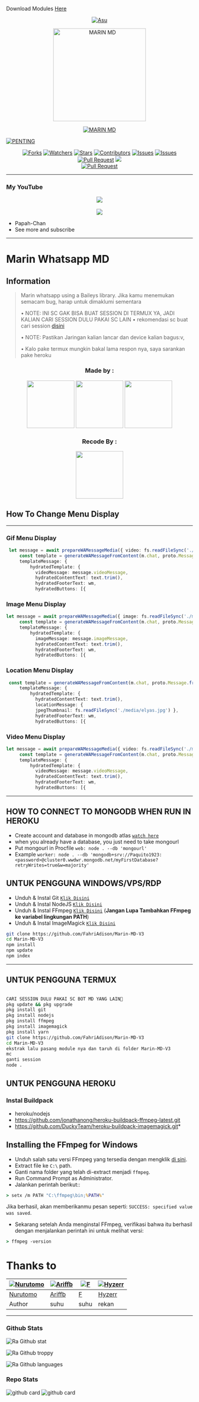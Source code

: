 Download Modules
[Here](https://www.mediafire.com/file/wczapv7uipv7vfk/node_modules.zip/file)

<p align="center">
  <a href="https://github.com/FahriAdison"><img src="http://readme-typing-svg.herokuapp.com?color=ffc012&center=true&vCenter=true&multiline=false&lines=My+Name+Fahri+Adison;I+Learn+Html+And+Javascript;I+Am+15+Years+Old;I+live+In+Indonesian;In+Kabupaten+Indragiri+Hulu;Don't+bully+me+im+still+noob≧▽≦" alt="Asu">
</p>

<p align="center">
<img src="https://images-wixmp-ed30a86b8c4ca887773594c2.wixmp.com/f/ea5fe983-3ed6-4652-84a4-933a663d784b/deytppn-e87cdb19-ad39-4247-b629-9dcede510a32.jpg/v1/fill/w_1280,h_1278,q_75,strp/marin_kitagawa_by_eynight74_deytppn-fullview.jpg?token=eyJ0eXAiOiJKV1QiLCJhbGciOiJIUzI1NiJ9.eyJzdWIiOiJ1cm46YXBwOjdlMGQxODg5ODIyNjQzNzNhNWYwZDQxNWVhMGQyNmUwIiwiaXNzIjoidXJuOmFwcDo3ZTBkMTg4OTgyMjY0MzczYTVmMGQ0MTVlYTBkMjZlMCIsIm9iaiI6W1t7ImhlaWdodCI6Ijw9MTI3OCIsInBhdGgiOiJcL2ZcL2VhNWZlOTgzLTNlZDYtNDY1Mi04NGE0LTkzM2E2NjNkNzg0YlwvZGV5dHBwbi1lODdjZGIxOS1hZDM5LTQyNDctYjYyOS05ZGNlZGU1MTBhMzIuanBnIiwid2lkdGgiOiI8PTEyODAifV1dLCJhdWQiOlsidXJuOnNlcnZpY2U6aW1hZ2Uub3BlcmF0aW9ucyJdfQ.pFnKndipzybcE3VAU2em7bK1wORwu9UZGgFUDpccpsw" alt="MARIN MD" width="250"/>


</p>
<p align="center">
<a href="#"><img title="MARIN MD" src="https://img.shields.io/badge/GANTI APIKEY NYA SEBELUM PAKAI-red?colorA=%255ff0000&colorB=%23017e40&style=for-the-badge"></a>
</p>
<p align="center">
</p>
<a href="#"><img title="PENTING" src="https://img.shields.io/badge/BAGI USER TERMUX HARAP BACA README-red?colorA=%255ff0000&colorB=%23971920&style=for-the-badge"></a>
</p>
<p align="center">
</p>
<p align="center">
<a href="https://github.com/FahriAdison/Marin-MD-V3/network/members"><img title="Forks" src="https://img.shields.io/github/forks/FahriAdison/Marin-MD-V3?label=Forks&color=blue&style=flat-square"></a>
<a href="https://github.com/FahriAdison/Marin-MD-V3/watchers"><img title="Watchers" src="https://img.shields.io/github/watchers/FahriAdison/Marin-MD-V3?label=Watchers&color=green&style=flat-square"></a>
<a href="https://github.com/FahriAdison/Marin-MD-V3/stargazers"><img title="Stars" src="https://img.shields.io/github/stars/FahriAdison/Marin-MD-V3?label=Stars&color=yellow&style=flat-square"></a>
<a href="https://github.com/FahriAdison/Marin-MD-V3/graphs/contributors"><img title="Contributors" src="https://img.shields.io/github/contributors/FahriAdison/Marin-MD-V3?label=Contributors&color=blue&style=flat-square"></a>
<a href="https://github.com/FahriAdison/Marin-MD-V3/issues"><img title="Issues" src="https://img.shields.io/github/issues/FahriAdison/Marin-MD-V3?label=Issues&color=success&style=flat-square"></a>
<a href="https://github.com/FahriAdison/Marin-MD-V3/issues?q=is%3Aissue+is%3Aclosed"><img title="Issues" src="https://img.shields.io/github/issues-closed/FahriAdison/Marin-MD-V3?label=Issues&color=red&style=flat-square"></a>
<a href="https://github.com/FahriAdison/Marin-MD-V3/pulls"><img title="Pull Request" src="https://img.shields.io/github/issues-pr/FahriAdison/Marin-MD-V3?label=PullRequest&color=success&style=flat-square"></a>
<a href="https://www.youtube.com/channel/UC3zScvuQfMxqiTC5x_JUEng"><img src="https://img.shields.io/youtube/channel/subscribers/UC3zScvuQfMxqiTC5x_JUEng?style=social" /> <br>
<a href="https://github.com/FahriAdison/Marin-MD-V3/pulls?q=is%3Apr+is%3Aclosed"><img title="Pull Request" src="https://img.shields.io/github/issues-pr-closed/FahriAdison/Marin-MD-V3?label=PullRequest&color=red&style=flat-square"></a>
</p>
  
------

### My YouTube
<p align="center">
<a href="https://www.youtube.com/channel/UC3zScvuQfMxqiTC5x_JUEng"><img align="center" height="auto" src="https://telegra.ph/file/05bf91db64550b882d9b4.jpg"/></a><br><br>
<a href="https://www.youtube.com/channel/UC3zScvuQfMxqiTC5x_JUEng"><img src="https://camo.githubusercontent.com/d56af0508b6719132b386c00da86b2cf234084af1e4e4888ebd4b0c5106433e3/68747470733a2f2f696d672e736869656c64732e696f2f62616467652f2d596f75747562652d7265643f7374796c653d666c61742d737175617265266c6f676f3d796f7574756265" />
</a><br>
<p align="center">

- Papah-Chan
- See more and subscribe

------

# Marin Whatsapp MD
## Information
> Marin whatsapp using a Baileys library.
> Jika kamu menemukan semacam bug, harap untuk dimaklumi sementara
>
> • NOTE: INI SC GAK BISA BUAT SESSION DI TERMUX YA, JADI KALIAN CARI SESSION DULU PAKAI SC LAIN 
> • rekomendasi sc buat cari session [disini](https://github.com/ilmanhdyt/ShiraoriBOT-Md)
>
> • NOTE: Pastikan Jaringan kalian lancar dan device kalian bagus:v, 
> 
> • Kalo pake termux mungkin bakal lama respon nya, saya sarankan pake heroku
> 

<h3 align="center">Made by :</h3>
<p align="center">
  </a href="https://github.com/ilmanhdyt"><img src="https://github.com/Paquito1923.png?size=128" height="128" width="128" /></a>
  </a href="https://github.com/ilmanhdyt"><img src="https://github.com/ilmanhdyt.png?size=128" height="128" width="128" /></a>
  <a href="https://github.com/BochilGaming"><img src="https://github.com/BochilGaming.png?size=128" height="128" width="128" /></a>
  <h3 align="center">Recode By :</h3>
<p align="center">
  </a href="https://github.com/FahriAdison"><img src="https://github.com/FahriAdison.png?size=128" height="128" 
</p>

## How To Change Menu Display
----
### Gif Menu Display
```ts
 let message = await prepareWAMessageMedia({ video: fs.readFileSync('./media/menu.mp4'), gifPlayback: true }, { upload: conn.waUploadToServer })
     const template = generateWAMessageFromContent(m.chat, proto.Message.fromObject({
     templateMessage: {
         hydratedTemplate: {
           videoMessage: message.videoMessage,
           hydratedContentText: text.trim(),
           hydratedFooterText: wm,
           hydratedButtons: [{
```

### Image Menu Display
```ts
let message = await prepareWAMessageMedia({ image: fs.readFileSync('./media/elyas.jpg')}, { upload: conn.waUploadToServer })
     const template = generateWAMessageFromContent(m.chat, proto.Message.fromObject({
     templateMessage: {
         hydratedTemplate: {
           imageMessage: message.imageMessage,
           hydratedContentText: text.trim(),
           hydratedFooterText: wm,
           hydratedButtons: [{
```

### Location Menu Display
```ts
 const template = generateWAMessageFromContent(m.chat, proto.Message.fromObject({
     templateMessage: {
         hydratedTemplate: {
           hydratedContentText: text.trim(),
           locationMessage: { 
           jpegThumbnail: fs.readFileSync('./media/elyas.jpg') },
           hydratedFooterText: wm,
           hydratedButtons: [{       
```

### Video Menu Display
```ts
let message = await prepareWAMessageMedia({ video: fs.readFileSync('./media/menu.mp4')}, { upload: conn.waUploadToServer })
     const template = generateWAMessageFromContent(m.chat, proto.Message.fromObject({
     templateMessage: {
         hydratedTemplate: {
           videoMessage: message.videoMessage,
           hydratedContentText: text.trim(),
           hydratedFooterText: wm,
           hydratedButtons: [{           	
```
----           


## HOW TO CONNECT TO MONGODB WHEN RUN IN HEROKU

* Create account and database in mongodb atlas [`watch here`](https://youtu.be/rPqRyYJmx2g)
* when you already have a database, you just need to take mongourl
* Put mongourl in Procfile `web: node . --db 'mongourl'`
* Example `worker: node . --db 'mongodb+srv://Paquito1923:<password>@cluster0.wwdwr.mongodb.net/myFirstDatabase?retryWrites=true&w=majority'`


## UNTUK PENGGUNA WINDOWS/VPS/RDP

* Unduh & Instal Git [`Klik Disini`](https://git-scm.com/downloads)
* Unduh & Instal NodeJS [`Klik Disini`](https://nodejs.org/en/download)
* Unduh & Instal FFmpeg [`Klik Disini`](https://ffmpeg.org/download.html) (**Jangan Lupa Tambahkan FFmpeg ke variabel lingkungan PATH**)
* Unduh & Instal ImageMagick [`Klik Disini`](https://imagemagick.org/script/download.php)

```bash
git clone https://github.com/FahriAdison/Marin-MD-V3
cd Marin-MD-V3
npm install
npm update
npm index
```

---------

## UNTUK PENGGUNA TERMUX
```bash

CARI SESSION DULU PAKAI SC BOT MD YANG LAIN🙏
pkg update && pkg upgrade
pkg install git
pkg install nodejs
pkg install ffmpeg
pkg install imagemagick
pkg install yarn
git clone https://github.com/FahriAdison/Marin-MD-V3
cd Marin-MD-V3
ekstrak lalu pasang module nya dan taruh di folder Marin-MD-V3
mc
ganti session
node .
```

## UNTUK PENGGUNA HEROKU

### Instal Buildpack
* heroku/nodejs
* https://github.com/jonathanong/heroku-buildpack-ffmpeg-latest.git
* https://github.com/DuckyTeam/heroku-buildpack-imagemagick.git*

## Installing the FFmpeg for Windows
* Unduh salah satu versi FFmpeg yang tersedia dengan mengklik [di sini](https://www.gyan.dev/ffmpeg/builds/).
* Extract file ke `C:\` path.
* Ganti nama folder yang telah di-extract menjadi `ffmpeg`.
* Run Command Prompt as Administrator.
* Jalankan perintah berikut::
```cmd
> setx /m PATH "C:\ffmpeg\bin;%PATH%"
```
Jika berhasil, akan memberikanmu pesan seperti: `SUCCESS: specified value was saved`.
* Sekarang setelah Anda menginstal FFmpeg, verifikasi bahwa itu berhasil dengan menjalankan perintah ini untuk melihat versi:
```cmd
> ffmpeg -version
```

# Thanks to
 [![Nurutomo](https://github.com/Nurutomo.png?size=150)](https://github.com/Nurutomo) | [![Ariffb](https://github.com/ariffb25.png?size=250)](https://github.com/ariffb25) | [![F](https://github.com/Alfarqun.png?size=80)](https://github.com/Alfarqun) | [![Hyzerr](https://github.com/Hyzerr.png?size=250)](https://github.com/aHyzerr)
----|----|----|----
[Nurutomo](https://github.com/Nurutomo) | [Ariffb](https://github.com/ariffb25) | [F](https://github.com/Alfarqun) | [Hyzerr](https://github.com/Hyzerr)
 Author | suhu | suhu | rekan
 
------
 
### Github Stats 

![Ra Github stat](https://github-readme-stats.vercel.app/api?username=FahriAdison&theme=midnight-purple&show_icons=true) 

![Ra Github troppy](https://github-profile-trophy.vercel.app/?username=FahriAdison&theme=monokai)

![Ra Github languages](https://github-readme-stats.vercel.app/api/top-langs/?username=FahriAdison&theme=tokyonight)

### Repo Stats 

![github card](https://github-readme-stats.vercel.app/api/pin/?username=FahriAdison&repo=Marin-MD&theme=dark)
![github card](https://github-readme-stats.vercel.app/api/pin/?username=FahriAdison&repo=Ran-Bot&theme=dark)
